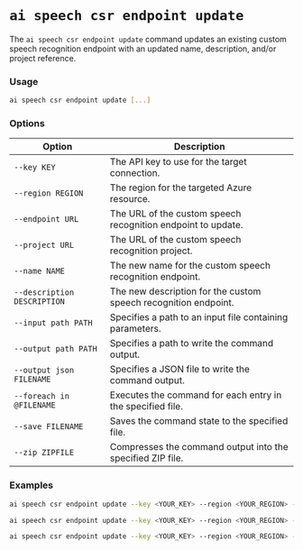# `ai speech csr endpoint update`

The `ai speech csr endpoint update` command updates an existing custom speech recognition endpoint with an updated name, description, and/or project reference.

### Usage

``` bash
ai speech csr endpoint update [...]
```

### Options

| Option | Description |
|--------|-------------|
| `--key KEY` | The API key to use for the target connection. |
| `--region REGION` | The region for the targeted Azure resource. |
| `--endpoint URL` | The URL of the custom speech recognition endpoint to update. |
| `--project URL` | The URL of the custom speech recognition project. |
| `--name NAME` | The new name for the custom speech recognition endpoint. |
| `--description DESCRIPTION` | The new description for the custom speech recognition endpoint. |
| `--input path PATH` | Specifies a path to an input file containing parameters. |
| `--output path PATH` | Specifies a path to write the command output. |
| `--output json FILENAME` | Specifies a JSON file to write the command output. |
| `--foreach in @FILENAME` | Executes the command for each entry in the specified file. |
| `--save FILENAME` | Saves the command state to the specified file. |
| `--zip ZIPFILE` | Compresses the command output into the specified ZIP file. |

### Examples

``` bash title="Update the name of a custom speech recognition endpoint"
ai speech csr endpoint update --key <YOUR_KEY> --region <YOUR_REGION> --endpoint <ENDPOINT_URL> --name "New Endpoint Name"
```

``` bash title="Update the description of a custom speech recognition endpoint"
ai speech csr endpoint update --key <YOUR_KEY> --region <YOUR_REGION> --endpoint <ENDPOINT_URL> --description "New Description"
```

``` bash title="Update the endpoint with a new project reference"
ai speech csr endpoint update --key <YOUR_KEY> --region <YOUR_REGION> --endpoint <ENDPOINT_URL> --project <PROJECT_URL>
```
